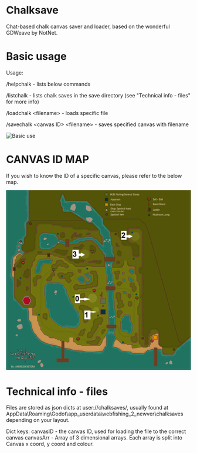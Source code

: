 # Chalksave

Chat-based chalk canvas saver and loader, based on the wonderful GDWeave by NotNet.

# Basic usage
Usage:

/helpchalk - lists below commands

/listchalk - lists chalk saves in the save directory (see "Technical info - files" for more info)

/loadchalk \<filename> - loads specific file

/savechalk \<canvas ID> \<filename> - saves specified canvas with filename

<p align="left">
  <img src="./chalk.gif" alt="Basic use"/>
</p>

# CANVAS ID MAP

If you wish to know the ID of a specific canvas, please refer to the below map.
<p align="left">
  <img src="./MAP.png" alt="Canvas ID Map"/>
</p>


# Technical info - files

Files are stored as json dicts at user://chalksaves/, usually found at AppData\Roaming\Godot\app_userdata\webfishing_2_newver\chalksaves depending on your layout.

Dict keys:
canvasID - the canvas ID, used for loading the file to the correct canvas
canvasArr - Array of 3 dimensional arrays. Each array is split into Canvas x coord, y coord and colour.
